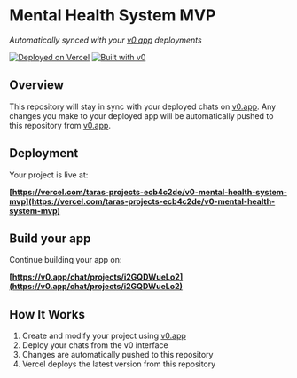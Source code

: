 # Mental Health System MVP

*Automatically synced with your [v0.app](https://v0.app) deployments*

[![Deployed on Vercel](https://img.shields.io/badge/Deployed%20on-Vercel-black?style=for-the-badge&logo=vercel)](https://vercel.com/taras-projects-ecb4c2de/v0-mental-health-system-mvp)
[![Built with v0](https://img.shields.io/badge/Built%20with-v0.app-black?style=for-the-badge)](https://v0.app/chat/projects/i2GQDWueLo2)

## Overview

This repository will stay in sync with your deployed chats on [v0.app](https://v0.app).
Any changes you make to your deployed app will be automatically pushed to this repository from [v0.app](https://v0.app).

## Deployment

Your project is live at:

**[https://vercel.com/taras-projects-ecb4c2de/v0-mental-health-system-mvp](https://vercel.com/taras-projects-ecb4c2de/v0-mental-health-system-mvp)**

## Build your app

Continue building your app on:

**[https://v0.app/chat/projects/i2GQDWueLo2](https://v0.app/chat/projects/i2GQDWueLo2)**

## How It Works

1. Create and modify your project using [v0.app](https://v0.app)
2. Deploy your chats from the v0 interface
3. Changes are automatically pushed to this repository
4. Vercel deploys the latest version from this repository